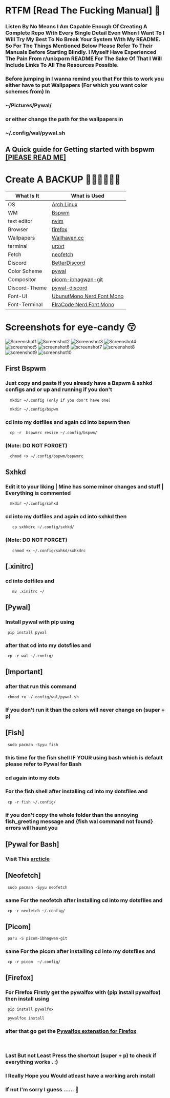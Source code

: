 # RTFM [Read The Fucking Manual] 🙏
### Listen By No Means I Am Capable Enough Of Creating A Complete Repo With Every Single Detail Even When I Want To I Will Try My Best To No Break Your System With My README. So For The Things Mentioned Below Please Refer To Their Manuals Before Starting Blindly. I Myself Have Experienced The Pain From r/unixporn README For The Sake Of That I Will Include Links To All The Resources Possible. <br /> 
### Before jumping in I wanna remind you that For this to work you either have to put Wallpapers (For which you want color schemes from) In   <br />
### ~/Pictures/Pywal/  <br /> 
### or either change the path for the wallpapers in <br /> 
### ~/.config/wal/pywal.sh <br /> 

## A Quick guide for Getting started with bspwm [[PlEASE READ ME]](https://www.instructables.com/Bspwm-Installation-and-Configuration/) <br /> 
# Create A BACKUP 🙏🙏🙏🙏🙏🙏 <br /> 

| What Is It    | What is Used |
| ------------- | ------------- |
| OS | [Arch Linux](https://archlinux.org/) |
| WM  | [Bspwm](https://github.com/baskerville/bspwm.git)  |
| text editor  | [nvim](https://neovim.io/)  |
| Browser   | [firefox](https://www.mozilla.org/en-US/firefox/new/)  |
| Wallpapers   | [Wallhaven.cc](https://wallhaven.cc/)  |
| terminal   | [urxvt](https://wiki.archlinux.org/title/rxvt-unicode) |
| Fetch  | [neofetch](https://github.com/dylanaraps/neofetch.git)  |
| Discord   | [BetterDiscord](https://github.com/BetterDiscord/BetterDiscord.git)   |
| Color Scheme   | [pywal](https://github.com/dylanaraps/pywal)  |
| Compositor | [picom-ibhagwan-git](https://github.com/ibhagwan/picom-ibhagwan-git.git) |
| Discord-Theme | [pywal-discord](https://github.com/FilipLitwora/pywal-discord)
  | Font-UI | [UbunutMono Nerd Font Mono](https://www.programmingfonts.org/#ubuntu) |
| Font-Terminal | [FIraCode Nerd Font Mono](https://www.programmingfonts.org/#firacode) |

# Screenshots for eye-candy 😙
![Screenshot1](https://user-images.githubusercontent.com/108634945/184496564-e45bb1cf-40bb-4178-bbc7-3163bdda3d36.png)
![Screenshot2](https://user-images.githubusercontent.com/108634945/184496575-b99a505c-df28-42d7-93a7-2c7e8dd2fc37.png)
![Screenshot3](https://user-images.githubusercontent.com/108634945/184496577-e247fdc1-5770-4f66-a9e6-f268e7f3cc2b.png)
![Screenshot4](https://user-images.githubusercontent.com/108634945/184497440-1c60b8fb-9086-4fa3-bde8-b7964e9db68b.png)
![screenshot5](https://user-images.githubusercontent.com/108634945/184497499-8652182c-d5a2-48d0-a8e9-73e7882921a6.png)
![screenshot6](https://user-images.githubusercontent.com/108634945/184497378-b53a66d7-6e3a-40d5-b35a-220dea770972.png)
![screenshot7](https://user-images.githubusercontent.com/108634945/184497381-ec8dd108-99bc-442c-9e11-849496191bb8.png)
![screenshot8](https://user-images.githubusercontent.com/108634945/184497384-0f8b9250-b161-48a7-86e0-755889069da1.png)
![screenshot9](https://user-images.githubusercontent.com/108634945/184497386-0ae9e802-98e7-48aa-9811-e59d8c87cfa1.png)
![screenshot10](https://user-images.githubusercontent.com/108634945/184497387-641cf497-38a8-4a2a-8839-abc6a645cecd.png)

## First Bspwm <br />
### Just copy and paste if you already have a Bspwm & sxhkd configs and or up and running if you don't <br />
      mkdir ~/.config (only if you don't have one) 
    
      mkdir ~/.config/bspwm 
### cd into my dotfiles and again cd into bspwm then <br />
      cp -r  bspwmrc resize ~/.config/bspwm/
### (Note: DO NOT FORGET) <br />
      chmod +x ~/.config/bspwm/bspwmrc 
##  Sxhkd  <br />
### Edit it to your liking | Mine has some minor changes and stuff | Everything is commented <br />
      mkdir ~/.config/sxhkd 
### cd into my dotfiles and again cd into sxhkd then <br />
       cp sxhkdrc ~/.config/sxhkd/
### (Note: DO NOT FORGET) <br />
       chmod +x ~/.config/sxhkd/sxhkdrc 
## [.xinitrc] <br />
### cd into dotfiles and <br />
       mv .xinitrc ~/
## [Pywal] <br />
### Install pywal with pip using  <br />
     pip install pywal  
### after that cd into my dotsfiles and <br />
     cp -r wal ~/.config/ 
## [Important] <br />
### after that run this command 
     chmod +x ~/.config/wal/pywal.sh 
### If you don't run it than the colors will never change on (super + p) <br />
## [Fish] <br />
     sudo pacman -Syyu fish 
### this time for the fish shell IF YOUR using bash which is default please refer to Pywal for Bash <br />
### cd again into my dots <br />
### For the fish shell after installing cd into my dotsfiles and <br />
     cp -r fish ~/.config/ 
### if you don't copy the whole folder than the annoying fish_greeting message and {fish wal command not found} errors will haunt you <br />
## [Pywal for Bash] <br />
### Visit This [arcticle](https://itsfoss.com/pywal/) <br />
## [Neofetch] <br />
     sudo pacman -Syyu neofetch 
### same For the neofetch after installing cd into my dotsfiles and <br />
     cp -r neofetch ~/.config/
## [Picom] <br />
     paru -S picom-ibhagwan-git 
### same For the picom after installing cd into my dotsfiles and  <br />
     cp -r picom  ~/.config/
## [Firefox] <br />
### For Firefox Firstly get the pywalfox with (pip install pywalfox) then install using <br />
     pip install pywalfox 
     
     pywalfox install 
### after that go get the [Pywalfox extenstion for Firefox](https://addons.mozilla.org/en-US/firefox/addon/pywalfox/) <br />
<br />

### Last But not Least Press the shortcut (super + p) to check if everything works . :) <br />


### I Really Hope you Would atleast have a working arch install <br />
### If not I'm sorry I guess ...... 🙇
